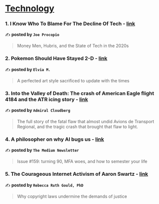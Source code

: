 
<h1><a href=https://medium.com/tag/technology/recommended target="_blank" rel="noopener noreferrer">Technology</a></h1>
<h3>1. I Know Who To Blame For The Decline Of Tech - <a href="https://medium.com/entrepreneur-s-handbook/i-know-who-to-blame-for-the-decline-of-tech-25490269c04e" target="_blank" rel="noopener noreferrer">link</a></h3>

✍️ **posted by `Joe Procopio`**

<blockquote>Money Men, Hubris, and the State of Tech in the 2020s</blockquote>

<h3>2. Pokemon Should Have Stayed 2-D - <a href="https://medium.com/theuglymonster/pokemon-should-have-stayed-2-d-13e9cbadb269" target="_blank" rel="noopener noreferrer">link</a></h3>

✍️ **posted by `Elvia M.`**

<blockquote>A perfected art style sacrificed to update with the times</blockquote>

<h3>3. Into the Valley of Death: The crash of American Eagle flight 4184 and the ATR icing story - <a href="https://medium.com/@admiralcloudberg/into-the-valley-of-death-the-crash-of-american-eagle-flight-4184-and-the-atr-icing-story-29e64faee67c" target="_blank" rel="noopener noreferrer">link</a></h3>

✍️ **posted by `Admiral Cloudberg`**

<blockquote>The full story of the fatal flaw that almost undid Avions de Transport Regional, and the tragic crash that brought that flaw to light.</blockquote>

<h3>4. A philosopher on why AI bugs us - <a href="https://medium.com/blog/a-philosopher-on-why-ai-bugs-us-1b231c8666c7" target="_blank" rel="noopener noreferrer">link</a></h3>

✍️ **posted by `The Medium Newsletter`**

<blockquote>Issue #159: turning 90, MFA woes, and how to semester your life</blockquote>

<h3>5. The Courageous Internet Activism of Aaron Swartz - <a href="https://medium.com/policy-panorama/the-courageous-internet-activism-of-aaron-swartz-37965fc93bb0" target="_blank" rel="noopener noreferrer">link</a></h3>

✍️ **posted by `Rebecca Ruth Gould, PhD`**

<blockquote>Why copyright laws undermine the demands of justice</blockquote>

